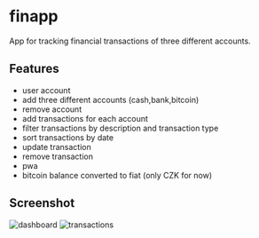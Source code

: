 # finapp

App for tracking financial transactions of three different accounts.

## Features

- user account
- add three different accounts (cash,bank,bitcoin)
- remove account
- add transactions for each account
- filter transactions by description and transaction type
- sort transactions by date
- update transaction
- remove transaction
- pwa
- bitcoin balance converted to fiat (only CZK for now)

## Screenshot

![dashboard](https://i.imgur.com/sVoXIp4.png)
![transactions](https://i.imgur.com/DM8eBLO.png)

